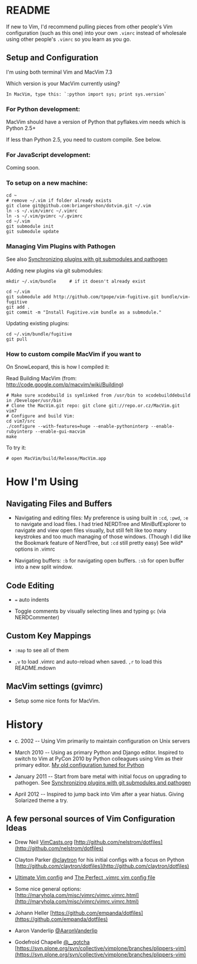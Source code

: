 README
======
If new to Vim, I'd recommend pulling pieces from other people's Vim configuration (such as this one) into your own `.vimrc` instead of wholesale using other people's `.vimrc` so you learn as you go.

Setup and Configuration
-----------------------
I'm using both terminal Vim and MacVim 7.3

Which version is your MacVim currently using?

    In MacVim, type this: `:python import sys; print sys.version`

### For Python development:

MacVim should have a version of Python that pyflakes.vim needs which is Python 2.5+

If less than Python 2.5, you need to custom compile. See below.

### For JavaScript development:

Coming soon.

### To setup on a new machine:

    cd ~
    # remove ~/.vim if folder already exists
    git clone git@github.com:briangershon/dotvim.git ~/.vim
    ln -s ~/.vim/vimrc ~/.vimrc
    ln -s ~/.vim/gvimrc ~/.gvimrc
    cd ~/.vim
    git submodule init
    git submodule update

### Managing Vim Plugins with Pathogen

See also [Synchronizing plugins with git submodules and pathogen](http://vimcasts.org/episodes/synchronizing-plugins-with-git-submodules-and-pathogen/)

Adding new plugins via git submodules:

    mkdir ~/.vim/bundle     # if it doesn't already exist
    
    cd ~/.vim
    git submodule add http://github.com/tpope/vim-fugitive.git bundle/vim-fugitive
    git add .
    git commit -m "Install Fugitive.vim bundle as a submodule."

Updating existing plugins:

    cd ~/.vim/bundle/fugitive
    git pull

### How to custom compile MacVim if you want to

On SnowLeopard, this is how I compiled it:

Read Building MacVim (from: http://code.google.com/p/macvim/wiki/Building)

    # Make sure xcodebuild is symlinked from /usr/bin to xcodebuilddebuild in /Developer/usr/bin
    # Clone the MacVim.git repo: git clone git://repo.or.cz/MacVim.git vim7
    # Configure and build Vim:
    cd vim7/src
    ./configure --with-features=huge --enable-pythoninterp --enable-rubyinterp --enable-gui-macvim
    make

To try it:

    # open MacVim/build/Release/MacVim.app

How I'm Using
=============

Navigating Files and Buffers
----------------------------
* Navigating and editing files: My preference is using built in `:cd`, `:pwd`, `:e` to navigate and load files. I had tried NERDTree and MiniBufExplorer to navigate and view open files visually, but still felt like too many keystrokes and too much managing of those windows. (Though I did like the Bookmark feature of NerdTree, but `:cd` still pretty easy) See wild* options in .vimrc

* Navigating buffers: `:b` for navigating open buffers. `:sb` for open buffer into a new split window.

Code Editing
------------
* `=` auto indents

* Toggle comments by visually selecting lines and typing `gc` (via NERDCommenter)

Custom Key Mappings
-------------------
* `:map` to see all of them

* `,v` to load .vimrc and auto-reload when saved. `,r` to load this README.mdown 

MacVim settings (gvimrc)
------------------------
* Setup some nice fonts for MacVim.

History
=======
* c. 2002 -- Using Vim primarily to maintain configuration on Unix servers

* March 2010 -- Using as primary Python and Django editor. Inspired to switch to Vim at PyCon 2010 by Python colleagues using Vim as their primary editor. [My old configuration tuned for Python](http://github.com/briangershon/dotfiles) 

* January 2011 -- Start from bare metal with initial focus on upgrading to pathogen. See [Synchronizing plugins with git submodules and pathogen](http://vimcasts.org/episodes/synchronizing-plugins-with-git-submodules-and-pathogen/)

* April 2012 -- Inspired to jump back into Vim after a year hiatus. Giving Solarized theme a try.

A few personal sources of Vim Configuration Ideas
-------------------------------------------------
* Drew Neil [VimCasts.org](http://www.vimcasts.org/) [http://github.com/nelstrom/dotfiles](http://github.com/nelstrom/dotfiles)

* Clayton Parker [@claytron](http://www.twitter.com/claytron) for his initial configs with a focus on Python [http://github.com/claytron/dotfiles](http://github.com/claytron/dotfiles)

* [Ultimate Vim config](http://spf13.com/post/ultimate-vim-config) and [The Perfect .vimrc vim config file](http://spf13.com/post/perfect-vimrc-vim-config-file)

* Some nice general options: [http://maryhola.com/misc/vimrc/vimrc.vimrc.html](http://maryhola.com/misc/vimrc/vimrc.vimrc.html)

* Johann Heller [https://github.com/empanda/dotfiles](https://github.com/empanda/dotfiles)

* Aaron Vanderlip [@AaronVanderlip](http://www.twitter.com/AaronVanderlip)

* Godefroid Chapelle [@__gotcha](http://www.twitter.com/__gotcha) [https://svn.plone.org/svn/collective/vimplone/branches/plippers-vim](https://svn.plone.org/svn/collective/vimplone/branches/plippers-vim)
